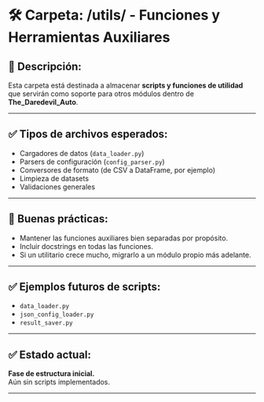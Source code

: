 # 🛠️ Carpeta: /utils/ - Funciones y Herramientas Auxiliares

## 📌 Descripción:

Esta carpeta está destinada a almacenar **scripts y funciones de utilidad** que servirán como soporte para otros módulos dentro de **The_Daredevil_Auto**.

---

## ✅ Tipos de archivos esperados:

- Cargadores de datos (`data_loader.py`)
- Parsers de configuración (`config_parser.py`)
- Conversores de formato (de CSV a DataFrame, por ejemplo)
- Limpieza de datasets
- Validaciones generales

---

## 🦊 Buenas prácticas:

- Mantener las funciones auxiliares bien separadas por propósito.
- Incluir docstrings en todas las funciones.
- Si un utilitario crece mucho, migrarlo a un módulo propio más adelante.

---

## ✅ Ejemplos futuros de scripts:

- `data_loader.py`
- `json_config_loader.py`
- `result_saver.py`

---

## ✅ Estado actual:

**Fase de estructura inicial.**  
Aún sin scripts implementados.

---
